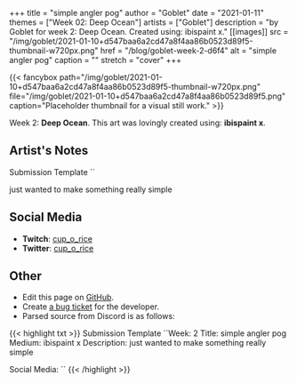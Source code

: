 +++
title =       "simple angler pog"
author =      "Goblet"
date =        "2021-01-11"
themes =      ["Week 02: Deep Ocean"]
artists =     ["Goblet"]
description = "by Goblet for week 2: Deep Ocean. Created using: ibispaint x."
[[images]]
      src = "/img/goblet/2021-01-10+d547baa6a2cd47a8f4aa86b0523d89f5-thumbnail-w720px.png"
      href = "/blog/goblet-week-2-d6f4"
      alt = "simple angler pog"
      caption = ""
      stretch = "cover"
+++

{{< fancybox path="/img/goblet/2021-01-10+d547baa6a2cd47a8f4aa86b0523d89f5-thumbnail-w720px.png" file="/img/goblet/2021-01-10+d547baa6a2cd47a8f4aa86b0523d89f5.png" caption="Placeholder thumbnail for a visual still work." >}}


Week 2: **Deep Ocean**. This art was lovingly created using: **ibispaint x**.

## Artist's Notes

Submission Template
``

just wanted to make something really simple

## Social Media

- **Twitch**: <a href='https://twitch.tv/cup_o_rice' target='_blank'>cup_o_rice</a>
- **Twitter**: <a href='https://twitter.com/cup_o_rice' target='_blank'>cup_o_rice</a>

## Other

- Edit this page on [GitHub](https://github.com/teaminkling/web-refresh/edit/main/content/blog/goblet-week-2-d6f4.md).
- Create [a bug ticket](https://github.com/teaminkling/web-refresh/issues/new?assignees=&labels=bug&template=problem-report.md&title=) for the developer.
- Parsed source from Discord is as follows:

{{< highlight txt >}}
Submission Template
``Week: 2
Title:  simple angler pog
Medium: ibispaint x
Description: just wanted to make something really simple

Social Media:
``
{{< /highlight >}}